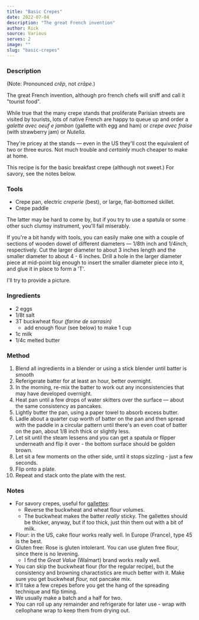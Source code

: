 ```yaml
---
title: "Basic Crepes"
date: 2022-07-04
description: "The great French invention"
author: Rick
source: Various
serves: 2
image: ""
slug: "basic-crepes"
---
```

### Description

(Note: Pronounced _cr&#x0115;p_, not _cr&#x0101;pe_.)

The great French invention, although pro french chefs will sniff and call it "tourist food".

While true that the many crepe stands that proliferate Parisian streets are visited by tourists, lots of native French are happy to queue up and order a _galette avec oeuf e jambon_ (gallette with egg and ham) or _crepe avec fraise_ (with strawberry jam) or _Nutella_.

They're pricey at the stands &mdash; even in the US they'll cost the equivalent of two or three euros.  Not much trouble and _certainly_ much cheaper to make at home.

This recipe is for the basic breakfast crepe (although not sweet.)  For savory, see the notes below.

### Tools

- Crepe pan, electric _creperie_ (best), or large, flat-bottomed skillet.
- Crepe paddle

The latter may be hard to come by, but if you try to use a spatula or some other such clumsy instrument, you'll fail miserably.

If you're a bit handy with tools, you can easily make one with a couple of sections of wooden dowel of different diameters &mdash; 1/8th inch and 1/4inch, respectively.  Cut the larger diameter to about 3 inches length and the smaller diameter to about 4 - 6 inches. Drill a hole in the larger diameter piece at mid-point big enough to insert the smaller diameter piece into it, and glue it in place to form a 'T'.

I'll try to provide a picture.

### Ingredients

- 2 eggs
- 1/8t salt
- 3T buckwheat flour _(farine de sarrasin)_
  - add enough flour (see below) to make 1 cup
- 1c milk
- 1/4c melted butter

### Method

1. Blend all ingredients in a blender or using a stick blender until batter is smooth
1. Referigerate batter for at least an hour, better overnight.
1. In the morning, re-mix the batter to work out any inconsistencies that may have developed overnight.
1. Heat pan until a few drops of water skitters over the surface &mdash; about the same consistency as pancakes.
1. Lightly butter the pan, using a paper towel to absorb excess butter.
1. Ladle about a quarter cup worth of batter on the pan and then spread with the paddle in a circular pattern until there's an even coat of batter on the pan, about 1/8 inch thick or slightly less.
1. Let sit until the steam lessens and you can get a spatula or flipper underneath and flip it over - the bottom surface should be golden brown.
1. Let sit a few moments on the other side, until it stops sizzling - just a few seconds.
1. Flip onto a plate.
1. Repeat and stack onto the plate with the rest.

### Notes

- For savory crepes, useful for [gallettes](/recipes/french/gallette):
  - Reverse the buckwheat and wheat flour volumes.
  - The buckwheat makes the batter _really_ sticky.  The gallettes should be thicker, anyway, but if too thick, just thin them out with a bit of milk.
- Flour: in the US, cake flour works really well.  In Europe (France), type 45 is the best.
- Gluten free: Rose is gluten intolerant.  You can use gluten free flour, since there is no levening.
  - I find the _Great Value_ (Walmart) brand works really well.
- You can skip the buckwheat flour (for the regular recipe), but the consistency and browning charactistics are much better with it.  Make sure you get buckwheat _flour,_ not pancake mix.
- It'll take a few crepes before you get the hang of the spreading technique and flip timing.
- We usually make a batch and a half for two.
- You can roll up any remainder and refrigerate for later use - wrap with cellophane wrap to keep them from drying out.
